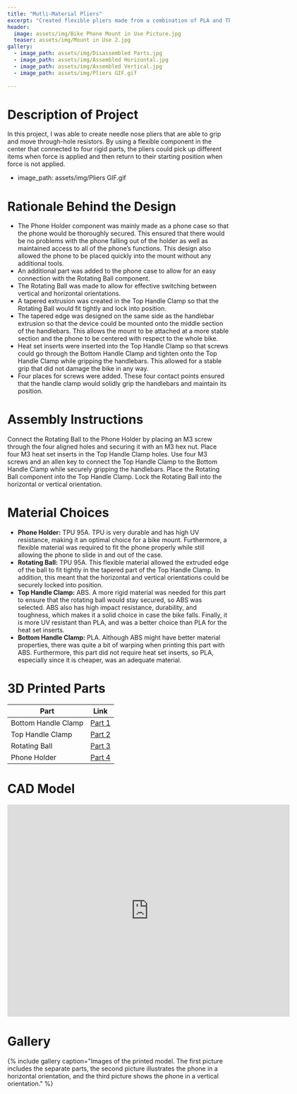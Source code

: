 ```yaml
---
title: "Mutli-Material Pliers"
excerpt: "Created flexible pliers made from a combination of PLA and TPU parts."
header:
  image: assets/img/Bike Phone Mount in Use Picture.jpg
  teaser: assets/img/Mount in Use 2.jpg
gallery:
  - image_path: assets/img/Disassembled Parts.jpg
  - image_path: assets/img/Assembled Horizontal.jpg
  - image_path: assets/img/Assembled Vertical.jpg
  - image_path: assets/img/Pliers GIF.gif
   
---
```

# Description of Project
In this project, I was able to create needle nose pliers that are able to grip and move through-hole resistors. By using a flexible component in the center that connected to four rigid parts, the pliers could pick up different items when force is applied and then return to their starting position when force is not applied. 
  - image_path: assets/img/Pliers GIF.gif

# Rationale Behind the Design

* The Phone Holder component was mainly made as a phone case so that the phone would be thoroughly secured. This ensured that there would be no problems with the phone falling out of the holder as well as maintained access to all of the phone’s functions. This design also allowed the phone to be placed quickly into the mount without any additional tools.
* An additional part was added to the phone case to allow for an easy connection with the Rotating Ball component.
* The Rotating Ball was made to allow for effective switching between vertical and horizontal orientations.
* A tapered extrusion was created in the Top Handle Clamp so that the Rotating Ball would fit tightly and lock into position.
* The tapered edge was designed on the same side as the handlebar extrusion so that the device could be mounted onto the middle section of the handlebars. This allows the mount to be attached at a more stable section and the phone to be centered with respect to the whole bike.
* Heat set inserts were inserted into the Top Handle Clamp so that screws could go through the Bottom Handle Clamp and tighten onto the Top Handle Clamp while gripping the handlebars. This allowed for a stable grip that did not damage the bike in any way.
* Four places for screws were added. These four contact points ensured that the handle clamp would solidly grip the handlebars and maintain its position.

# Assembly Instructions

Connect the Rotating Ball to the Phone Holder by placing an M3 screw through the four aligned holes and securing it with an M3 hex nut. Place four M3 heat set inserts in the Top Handle Clamp holes. Use four M3 screws and an allen key to connect the Top Handle Clamp to the Bottom Handle Clamp while securely gripping the handlebars. Place the Rotating Ball component into the Top Handle Clamp. Lock the Rotating Ball into the horizontal or vertical orientation.

# Material Choices

* **Phone Holder:** TPU 95A. TPU is very durable and has high UV resistance, making it an optimal choice for a bike mount. Furthermore, a flexible material was required to fit the phone properly while still allowing the phone to slide in and out of the case.
* **Rotating Ball:** TPU 95A. This flexible material allowed the extruded edge of the ball to fit tightly in the tapered part of the Top Handle Clamp. In addition, this meant that the horizontal and vertical orientations could be securely locked into position.
* **Top Handle Clamp:** ABS. A more rigid material was needed for this part to ensure that the rotating ball would stay secured, so ABS was selected. ABS also has high impact resistance, durability, and toughness, which makes it a solid choice in case the bike falls. Finally, it is more UV resistant than PLA, and was a better choice than PLA for the heat set inserts.
* **Bottom Handle Clamp:** PLA. Although ABS might have better material properties, there was quite a bit of warping when printing this part with ABS. Furthermore, this part did not require heat set inserts, so PLA, especially since it is cheaper, was an adequate material. 

# 3D Printed Parts

| Part | Link |
| ---- | ---- |
| Bottom Handle Clamp | [Part 1](https://a360.co/3Zwqa0H) |
| Top Handle Clamp | [Part 2](https://a360.co/3rtEp9T) |
| Rotating Ball | [Part 3](https://a360.co/3Po1T8j) |
| Phone Holder | [Part 4](https://a360.co/450w2Ay) |

# CAD Model
<iframe src="https://vanderbilt643.autodesk360.com/shares/public/SH512d4QTec90decfa6e4170c9d49adfce7c?mode=embed" width="640" height="480" allowfullscreen="true" webkitallowfullscreen="true" mozallowfullscreen="true"  frameborder="0"></iframe>

# Gallery
{% include gallery caption="Images of the printed model. The first picture includes the separate parts, the second picture illustrates the phone in a horizontal orientation, and the third picture shows the phone in a vertical orientation." %}
